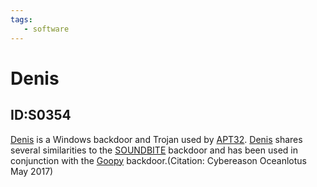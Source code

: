 ```yaml
---
tags:
   - software
---
```

# Denis
## ID:S0354
[Denis](software/S0354) is a Windows backdoor and Trojan used by [APT32](groups/G0050). [Denis](software/S0354) shares several similarities to the [SOUNDBITE](software/S0157) backdoor and has been used in conjunction with the [Goopy](software/S0477) backdoor.(Citation: Cybereason Oceanlotus May 2017)
